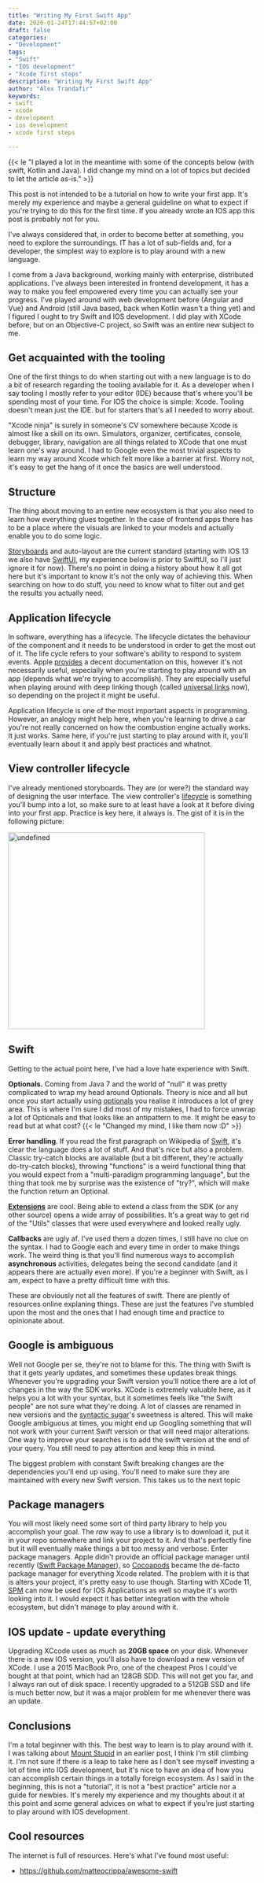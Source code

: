 ```yaml
---
title: "Writing My First Swift App"
date: 2020-01-24T17:44:57+02:00
draft: false
categories:
- "Development"
tags: 
- "Swift"
- "IOS development"
- "Xcode first steps"
description: "Writing My First Swift App"
author: "Alex Trandafir"
keywords:
- swift
- xcode
- development
- ios development
- xcode first steps

---
```


<p>{{< le "I played a lot in the meantime with some of the concepts below (with swift, Kotlin and Java). I did change my mind on a lot of topics but decided to let the article as-is." >}}</p>

<!-- wp:paragraph -->
<p>This post is not intended to be a tutorial on how to write your first app. It's merely my experience and maybe a general guideline on what to expect if you're trying to do this for the first time. If you already wrote an IOS app this post is probably not for you. </p>
<!-- /wp:paragraph -->

<!-- wp:paragraph -->
<p>I've always considered that, in order to become better at something, you need to explore the surroundings. IT has a lot of sub-fields and, for a developer, the simplest way to explore is to play around with a new language.</p>
<!-- /wp:paragraph -->

<!-- wp:paragraph -->
<p>I come from a Java background, working mainly with enterprise, distributed applications. I've always been interested in frontend development, it has a way to make you feel empowered every time you can actually see your progress. I've played around with web development before (Angular and Vue) and Android (still Java based, back when Kotlin wasn't a thing yet) and I figured I ought to try Swift and IOS development. I did play with XCode before, but on an Objective-C project, so Swift was an entire new subject to me.</p>
<!-- /wp:paragraph -->

<!-- wp:heading -->
<h2>Get acquainted with the tooling</h2>
<!-- /wp:heading -->

<!-- wp:paragraph -->
<p>One of the first things to do when starting out with a new language is to do a bit of research regarding the tooling available for it. As a developer when I say tooling I mostly refer to your editor (IDE) because that's where you'll be spending most of your time. For IOS the choice is simple: Xcode. Tooling doesn't mean just the IDE. but for starters that's all I needed to worry about.</p>
<!-- /wp:paragraph -->

<!-- wp:paragraph -->
<p>"Xcode ninja" is surely in someone's CV somewhere because Xcode is almost like a skill on its own. Simulators, organizer, certificates, console, debugger, library, navigation are all things related to XCode that one must learn one's way around. I had to Google even the most trivial aspects to learn my way around Xcode which felt more like a barrier at first. Worry not, it's easy to get the hang of it once the basics are well understood. </p>
<!-- /wp:paragraph -->

<!-- wp:heading -->
<h2>Structure</h2>
<!-- /wp:heading -->

<!-- wp:paragraph -->
<p>The thing about moving to an entire new ecosystem is that you also need to learn how everything glues together. In the case of frontend apps there has to be a place where the visuals are linked to your models and actually enable you to do some logic. </p>
<!-- /wp:paragraph -->

<!-- wp:paragraph -->
<p><a href="https://developer.apple.com/library/archive/documentation/General/Conceptual/Devpedia-CocoaApp/Storyboard.html">Storyboards</a> and auto-layout are the current standard (starting with IOS 13 we also have <a href="https://developer.apple.com/xcode/swiftui/">SwiftUI</a>, my experience below is prior to SwiftUI, so I'll just ignore it for now). There's no point in doing a history about how it all got here but it's important to know it's not the only way of achieving this. When searching on how to do stuff, you need to know what to filter out and get the results you actually need. </p>
<!-- /wp:paragraph -->

<!-- wp:heading -->
<h2>Application lifecycle</h2>
<!-- /wp:heading -->

<!-- wp:paragraph -->
<p>In software, everything has a lifecycle. The lifecycle dictates the behaviour of the component and it needs to be understood in order to get the most out of it. The life cycle refers to your software's ability to respond to system events. Apple <a href="https://developer.apple.com/documentation/uikit/app_and_environment/managing_your_app_s_life_cycle">provides</a> a decent documentation on this, however it's not necessarily useful, especially when you're starting to play around with an app (depends what we're trying to accomplish). They are especially useful when playing around with deep linking though (called <a href="https://developer.apple.com/documentation/uikit/inter-process_communication/allowing_apps_and_websites_to_link_to_your_content/handling_universal_links">universal links</a> now), so depending on the project it might be useful. </p>
<!-- /wp:paragraph -->

<!-- wp:paragraph -->
<p>Application lifecycle is one of the most important aspects in programming. However, an analogy might help here, when you're learning to drive a car you're not really concerned on how the combustion engine actually works. It just works. Same here, if you're just starting to play around with it, you'll eventually learn about it and apply best practices and whatnot.</p>
<!-- /wp:paragraph -->

<!-- wp:heading -->
<h2>View controller lifecycle</h2>
<!-- /wp:heading -->

<!-- wp:paragraph -->
<p>I've already mentioned storyboards. They are (or were?) the standard way of designing the user interface. The view controller's <a href="https://developer.apple.com/library/archive/referencelibrary/GettingStarted/DevelopiOSAppsSwift/WorkWithViewControllers.html">lifecycle</a> is something you'll bump into a lot, so make sure to at least have a look at it before diving into your first app. Practice is key here, it always is. The gist of it is in the following picture:</p>
<!-- /wp:paragraph -->

<!-- wp:paragraph -->
<p><img class="wp-image-61" style="width: 400px;" src="https://indiespun.files.wordpress.com/2020/01/wwvc_vclife_2x.png" alt="undefined"></p>
<!-- /wp:paragraph -->

<!-- wp:heading -->
<h2>Swift </h2>
<!-- /wp:heading -->

<!-- wp:paragraph -->
<p>Getting to the actual point here, I've had a love hate experience with Swift. </p>
<!-- /wp:paragraph -->

<!-- wp:paragraph -->
<p><strong>Optionals.</strong> Coming from Java 7 and the world of "null" it was pretty complicated to wrap my head around Optionals. Theory is nice and all but once you start actually using <a href="https://docs.swift.org/swift-book/LanguageGuide/TheBasics.html">optionals</a> you realise it introduces a lot of grey area. This is where I'm sure I did most of my mistakes, I had to force unwrap a lot of Optionals and that looks like an antipattern to me. It might be easy to read but at what cost? {{< le "Changed my mind, I like them now :D" >}} </p> 
<!-- /wp:paragraph -->

<!-- wp:paragraph -->
<p><strong>Error handling</strong>. If you read the first paragraph on Wikipedia of <a href="https://en.wikipedia.org/wiki/Swift_(programming_language)">Swift</a>, it's clear the language does a lot of stuff. And that's nice but also a problem. Classic try-catch blocks are available (but a bit different, they're actually do-try-catch blocks), throwing "functions" is a weird functional thing that you would expect from a "multi-paradigm programming language", but the thing that took me by surprise was the existence of "try?", which will make the function return an Optional. </p>
<!-- /wp:paragraph -->

<!-- wp:paragraph -->
<p><strong><a href="https://docs.swift.org/swift-book/LanguageGuide/Extensions.html">Extensions</a></strong> are cool. Being able to extend a class from the SDK (or any other source) opens a wide array of possibilities. It's a great way to get rid of the "Utils" classes that were used everywhere and looked really ugly. </p>
<!-- /wp:paragraph -->

<!-- wp:paragraph -->
<p><strong>Callbacks</strong> are ugly af. I've used them a dozen times, I still have no clue on the syntax. I had to Google each and every time in order to make things work. The weird thing is that you'll find numerous ways to accomplish <strong>asynchronous</strong> activities, delegates being the second candidate (and it appears there are actually even more). If you're a beginner with Swift, as I am, expect to have a pretty difficult time with this. </p>

<p>These are obviously not all the features of swift. There are plently of resources online explaning things. These are just the features I've stumbled upon the most and the ones that I had enough time and practice to opinionate about.</p>
<!-- /wp:paragraph -->

<!-- wp:heading -->
<h2>Google is ambiguous</h2>
<!-- /wp:heading -->

<!-- wp:paragraph -->
<p>Well not Google per se, they're not to blame for this. The thing with Swift is that it gets yearly updates, and sometimes these updates break things. Whenever you're upgrading your Swift version you'll notice there are a lot of changes in the way the SDK works. XCode is extremely valuable here, as it helps you a lot with your syntax, but it sometimes feels like "the Swift people" are not sure what they're doing. A lot of classes are renamed in new versions and the <a href="https://en.wikipedia.org/wiki/Syntactic_sugar">syntactic sugar</a>'s sweetness is altered. This will make Google ambiguous at times, you might end up Googling something that will not work with your current Swift version or that will need major alterations. One way to improve your searches is to add the swift version at the end of your query. You still need to pay attention and keep this in mind.  </p>
<!-- /wp:paragraph -->

<!-- wp:paragraph -->
<p> The biggest problem with constant Swift breaking changes are the dependencies you'll end up using. You'll need to make sure they are maintained with every new Swift version. This takes us to the next topic</p>
<!-- /wp:paragraph -->

<!-- wp:heading -->
<h2>Package managers </h2>
<!-- /wp:heading -->

<!-- wp:paragraph -->
<p>You will most likely need some sort of third party library to help you accomplish your goal. The <em>raw</em> way to use a library is to download it, put it in your repo somewhere and link your project to it. And that's perfectly fine but it will eventually make things a bit too messy and verbose. Enter package managers. Apple didn't provide an official package manager until recently (<a href="https://swift.org/package-manager/">Swift Package Manager</a>), so <a href="https://cocoapods.org/">Cocoapods</a> became the de-facto package manager for everything Xcode related. The problem with it is that is alters your project, it's pretty easy to use though. Starting with XCode 11, <a href="https://itnext.io/replacing-cocoapods-with-swift-package-manager-fa37d67294c3">SPM</a> can now be used for IOS Applications as well so maybe it's worth looking into it. I would expect it has better integration with the whole ecosystem, but didn't manage to play around with it.</p>
<!-- /wp:paragraph -->

<!-- wp:heading -->
<h2>IOS update - update everything</h2>
<!-- /wp:heading -->

<!-- wp:paragraph -->
<p>Upgrading XCcode uses as much as <strong>20GB space</strong> on your disk. Whenever there is a new IOS version, you'll also have to download a new version of XCode. I use a 2015 MacBook Pro, one of the cheapest Pros I could've bought at that point, which had an 128GB SDD. This will not get you far, and I always ran out of disk space. I recently upgraded to a 512GB SSD and life is much better now, but it was a major problem for me whenever there was an update. </p>
<!-- /wp:paragraph -->

<!-- wp:heading -->
<h2>Conclusions</h2>
<!-- /wp:heading -->

<!-- wp:paragraph -->
<p>I'm a total beginner with this. The best way to learn is to play around with it. I was talking about  <a href="/blog/posts/my-first-post/">Mount Stupid</a> in an earlier post, I think I'm still climbing it. I'm not sure if there is a leap to take here as I don't see myself investing a lot of time into IOS development, but it's nice to have an idea of how you can accomplish certain things in a totally foreign ecosystem. As I said in the beginning, this is not a "tutorial", it is not a "best practice" article nor a guide for newbies. It's merely my experience and my thoughts about it at this point and some general advices on what to expect if you're just starting to play around with IOS development. </p>
<!-- /wp:paragraph -->


<!-- wp:heading -->
<h2>Cool resources</h2>
<!-- /wp:heading -->
<p>The internet is full of resources. Here's what I've found most useful:</p>

* https://github.com/matteocrippa/awesome-swift
